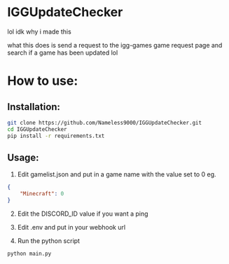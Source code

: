 # IGGUpdateChecker
lol idk why i made this

what this does is send a request to the igg-games game request page and search if a game has been updated lol

# How to use:

## Installation:
```bash
git clone https://github.com/Nameless9000/IGGUpdateChecker.git
cd IGGUpdateChecker
pip install -r requirements.txt
```

## Usage:

1. Edit gamelist.json and put in a game name with the value set to 0 eg.
```json
{
    "Minecraft": 0
}
```

2. Edit the DISCORD_ID value if you want a ping

3. Edit .env and put in your webhook url

4. Run the python script
```bash
python main.py
```
